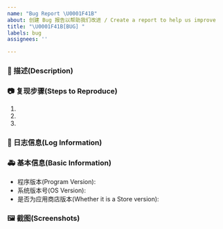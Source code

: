 ```yaml
---
name: "Bug Report \U0001F41B"
about: 创建 Bug 报告以帮助我们改进 / Create a report to help us improve
title: "\U0001F41B[BUG] "
labels: bug
assignees: ''

---
```


<!--
发布前请先尝试在 Issuse 内搜索一下你的问题是否已经被提出过，
详细地描述 bug，让大家都能理解，请一定确定你所要发布的内容是一个 Bug，如果不确定请发 Question
别忘了填写标题，标题要简短的描述问题
Before posting, please try searching in Issuse to see if your question has already been asked,
Describe the bug in detail so that everyone can understand it
Don't forget to fill in the title, which should briefly describe the problem
-->

### 🐛 描述(Description)
<!--
详细的描述该问题
Describe the problem in detail
-->


### 📷 复现步骤(Steps to Reproduce)

<!--
清晰描述复现步骤，让别人也能看到问题
确保上述步骤尽可能能够在大多数设备上 100% 复现，以便定位问题原因
Clearly describe the reproduction steps so that others can see the problem
Ensure that the above steps can be reproduced 100% on most devices as far as possible in order to locate the cause of the problem
-->
1. 
2. 
3. 

### 📄 日志信息(Log Information)
<!--
在程序内 设置 - 通用设置 - 存储空间 - 打开Logs文件夹 找到当天的日志，将文件上传或将关键部分写在此处，在内容的开始与结束上加上 ``` 单独作为一行，如下所示
Set in the program - General Settings - storage space - open the logs folder to find the log of the day, upload the file or write the key part here, and add ``` to the beginning and end of the content as a separate line, as shown below

```
你的日志内容
Your log content
```

-->

### 🚑 基本信息(Basic Information)

- 程序版本(Program Version):
- 系统版本号(OS Version): <!-- example Windows 10.19042.844(see winver) / macOS Monterey 12 / Ubuntu 20.04.2 LTS -->
- 是否为应用商店版本(Whether it is a Store version): <!--是(Yes)/否(No)-->

### 🖼 截图(Screenshots)

<!--
截图可以贴在这里
Screenshots can be posted here
-->
